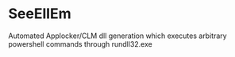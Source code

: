 # SeeEllEm
Automated Applocker/CLM dll generation which executes arbitrary powershell commands through rundll32.exe 
